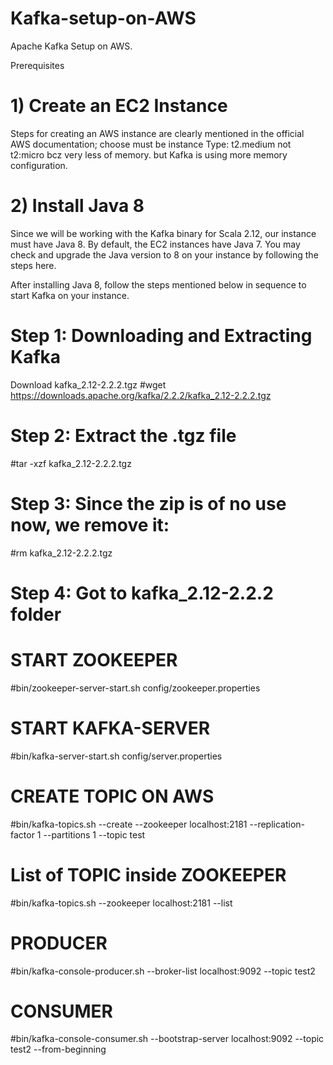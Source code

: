 # Kafka-setup-on-AWS
Apache Kafka Setup on AWS.

Prerequisites
# 1) Create an EC2 Instance
Steps for creating an AWS instance are clearly mentioned in the official AWS documentation; choose must be instance Type: t2.medium not t2:micro bcz very less of memory. but Kafka is using more memory configuration.

# 2) Install Java 8
Since we will be working with the Kafka binary for Scala 2.12, our instance must have Java 8. By default, the EC2 instances have Java 7. You may check and upgrade the Java version to 8 on your instance by following the steps here.

After installing Java 8, follow the steps mentioned below in sequence to start Kafka on your instance.

# Step 1: Downloading and Extracting Kafka
Download kafka_2.12-2.2.2.tgz
 #wget https://downloads.apache.org/kafka/2.2.2/kafka_2.12-2.2.2.tgz

# Step 2: Extract the .tgz file

#tar -xzf kafka_2.12-2.2.2.tgz

# Step 3: Since the zip is of no use now, we remove it:

#rm kafka_2.12-2.2.2.tgz

# Step 4: Got to kafka_2.12-2.2.2 folder

# START ZOOKEEPER
#bin/zookeeper-server-start.sh config/zookeeper.properties

# START KAFKA-SERVER
#bin/kafka-server-start.sh config/server.properties

# CREATE TOPIC ON AWS
#bin/kafka-topics.sh --create --zookeeper localhost:2181 --replication-factor 1 --partitions 1 --topic test

# List of TOPIC inside ZOOKEEPER
#bin/kafka-topics.sh --zookeeper localhost:2181 --list

# PRODUCER 
#bin/kafka-console-producer.sh --broker-list localhost:9092 --topic test2

# CONSUMER
#bin/kafka-console-consumer.sh --bootstrap-server localhost:9092 --topic test2 --from-beginning
